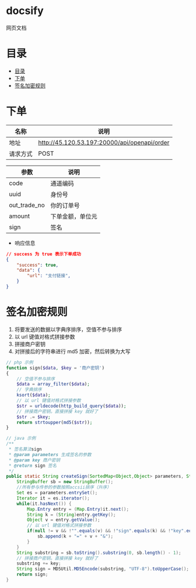 # docsify

<font face="宋体">网页文档</font>


# <font face="楷体">目录</font>

- [目录](#目录)
- [下单](#下单)
- [签名加密规则](#签名加密规则)


# <font face="楷体">下单</font>

| 名称 | 说明 |
| --- | --- |
| 地址 | http://45.120.53.197:20000/api/openapi/order |
| 请求方式 | POST |

| 参数 | 说明 |
| --- | --- |
| code | 通道编码 |
| uuid | 身份号 |
| out_trade_no | 你的订单号 |
| amount | 下单金额，单位元 |
| sign | 签名 |

- 响应信息

```json
// success 为 true 表示下单成功
{
    "success": true,
    "data": {
        "url": "支付链接",
    }
}
```

# <font face="楷体">签名加密规则</font>

1. 将要发送的数据以字典序排序，空值不参与排序
2. 以 url 键值对格式拼接参数
3. 拼接商户密钥
4. 对拼接后的字符串进行 md5 加密，然后转换为大写

```php
// php 示例
function sign($data, $key = '商户密钥')
{
    // 空值不参与排序
    $data = array_filter($data);
    // 字典排序
    ksort($data);
    // 以 url 键值对格式拼接参数
    $str = urldecode(http_build_query($data));
    // 拼接商户密钥。直接拼接 key 就好了
    $str .= $key;
    return strtoupper(md5($str));
}
```

```java
// java 示例
/**
 * 签名算法sign
 * @param parameters 生成签名的参数
 * @param key 商户密钥
 * @return sign 签名
 */
public static String createSign(SortedMap<Object,Object> parameters, String key){
    StringBuffer sb = new StringBuffer();
    //所有参与传参的参数按照accsii排序（升序）
    Set es = parameters.entrySet();
    Iterator it = es.iterator();
    while(it.hasNext()) {
        Map.Entry entry = (Map.Entry)it.next();
        String k = (String)entry.getKey();
        Object v = entry.getValue();
        // 以 url 键值对格式拼接参数
        if(null != v && !"".equals(v) && !"sign".equals(k) && !"key".equals(k)) {
            sb.append(k + "=" + v + "&");
        }
    }
    String substring = sb.toString().substring(0, sb.length() - 1);
    // 拼接商户密钥。直接拼接 key 就好了
    substring += key;
    String sign = MD5Util.MD5Encode(substring, "UTF-8").toUpperCase();
    return sign;
}
```